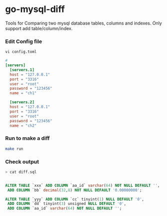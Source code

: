 # go-mysql-diff

Tools for Comparing two mysql database tables, columns and indexes. Only support add table/column/index.

### Edit Config file

```
vi config.toml
```

```toml
#
[servers]
  [servers.1]
  host = "127.0.0.1"
  port = "3316"
  user = "root"
  password = "123456"
  name = "ch1"

  [servers.2]
  host = "127.0.0.1"
  port = "3316"
  user = "root"
  password = "123456"
  name = "ch2"
```

### Run to make a diff

```bash
make run
```

### Check output

```bash
> cat diff.sql
```

```sql

ALTER TABLE `xxx` ADD COLUMN `aa_id` varchar(64) NOT NULL DEFAULT '',
 ADD COLUMN `bb` decimal(32,8) NOT NULL DEFAULT '0.00000000';

ALTER TABLE `yyy` ADD COLUMN `cc` tinyint(1) NULL DEFAULT '0',
 ADD COLUMN `dd` tinyint(3) unsigned NULL DEFAULT '0',
 ADD COLUMN `aa_id` varchar(64) NOT NULL DEFAULT '';

```
